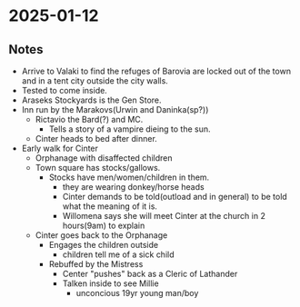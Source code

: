 # 2025-01-12

## Notes

- Arrive to Valaki to find the refuges of Barovia are locked out of the town and in a tent city outside the city walls.
- Tested to come inside.
- Araseks Stockyards is the Gen Store.
- Inn run by the Marakovs(Urwin and Daninka(sp?))
  - Rictavio the Bard(?) and MC.
    - Tells a story of a vampire dieing to the sun.
  - Cinter heads to bed after dinner.
- Early walk for Cinter
  - Orphanage with disaffected children
  - Town square has stocks/gallows.
    - Stocks have men/women/children in them.
      - they are wearing donkey/horse heads
      - Cinter demands to be told(outload and in general) to be told what the meaning of it is.
      - Willomena says she will meet Cinter at the church in 2 hours(9am) to explain
  - Cinter goes back to the Orphanage
    - Engages the children outside
      - children tell me of a sick child
    - Rebuffed by the Mistress
      - Center "pushes" back as a Cleric of Lathander
      - Talken inside to see Millie
        - unconcious 19yr young man/boy